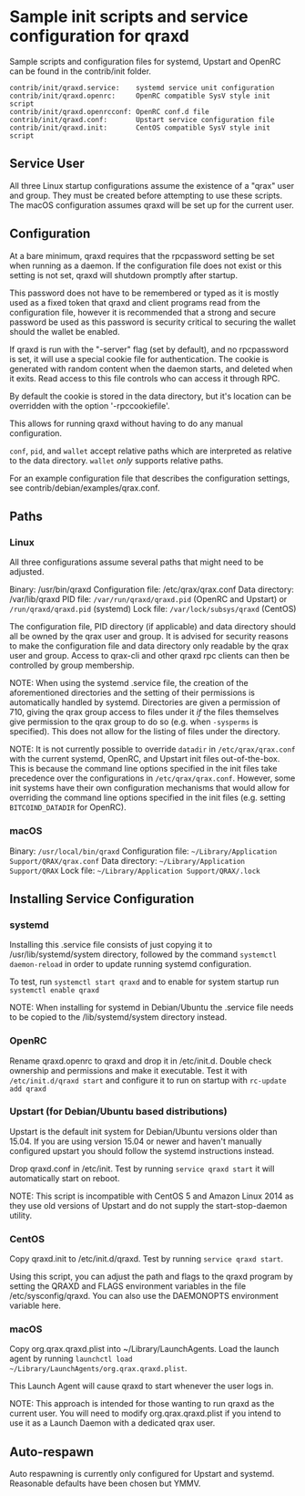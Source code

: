 Sample init scripts and service configuration for qraxd
==========================================================

Sample scripts and configuration files for systemd, Upstart and OpenRC
can be found in the contrib/init folder.

    contrib/init/qraxd.service:    systemd service unit configuration
    contrib/init/qraxd.openrc:     OpenRC compatible SysV style init script
    contrib/init/qraxd.openrcconf: OpenRC conf.d file
    contrib/init/qraxd.conf:       Upstart service configuration file
    contrib/init/qraxd.init:       CentOS compatible SysV style init script

Service User
---------------------------------

All three Linux startup configurations assume the existence of a "qrax" user
and group.  They must be created before attempting to use these scripts.
The macOS configuration assumes qraxd will be set up for the current user.

Configuration
---------------------------------

At a bare minimum, qraxd requires that the rpcpassword setting be set
when running as a daemon.  If the configuration file does not exist or this
setting is not set, qraxd will shutdown promptly after startup.

This password does not have to be remembered or typed as it is mostly used
as a fixed token that qraxd and client programs read from the configuration
file, however it is recommended that a strong and secure password be used
as this password is security critical to securing the wallet should the
wallet be enabled.

If qraxd is run with the "-server" flag (set by default), and no rpcpassword is set,
it will use a special cookie file for authentication. The cookie is generated with random
content when the daemon starts, and deleted when it exits. Read access to this file
controls who can access it through RPC.

By default the cookie is stored in the data directory, but it's location can be overridden
with the option '-rpccookiefile'.

This allows for running qraxd without having to do any manual configuration.

`conf`, `pid`, and `wallet` accept relative paths which are interpreted as
relative to the data directory. `wallet` *only* supports relative paths.

For an example configuration file that describes the configuration settings,
see contrib/debian/examples/qrax.conf.

Paths
---------------------------------

### Linux

All three configurations assume several paths that might need to be adjusted.

Binary:              /usr/bin/qraxd
Configuration file:  /etc/qrax/qrax.conf
Data directory:      /var/lib/qraxd
PID file:            `/var/run/qraxd/qraxd.pid` (OpenRC and Upstart) or `/run/qraxd/qraxd.pid` (systemd)
Lock file:           `/var/lock/subsys/qraxd` (CentOS)

The configuration file, PID directory (if applicable) and data directory
should all be owned by the qrax user and group.  It is advised for security
reasons to make the configuration file and data directory only readable by the
qrax user and group.  Access to qrax-cli and other qraxd rpc clients
can then be controlled by group membership.

NOTE: When using the systemd .service file, the creation of the aforementioned
directories and the setting of their permissions is automatically handled by
systemd. Directories are given a permission of 710, giving the qrax group
access to files under it _if_ the files themselves give permission to the
qrax group to do so (e.g. when `-sysperms` is specified). This does not allow
for the listing of files under the directory.

NOTE: It is not currently possible to override `datadir` in
`/etc/qrax/qrax.conf` with the current systemd, OpenRC, and Upstart init
files out-of-the-box. This is because the command line options specified in the
init files take precedence over the configurations in
`/etc/qrax/qrax.conf`. However, some init systems have their own
configuration mechanisms that would allow for overriding the command line
options specified in the init files (e.g. setting `BITCOIND_DATADIR` for
OpenRC).

### macOS

Binary:              `/usr/local/bin/qraxd`
Configuration file:  `~/Library/Application Support/QRAX/qrax.conf`
Data directory:      `~/Library/Application Support/QRAX`
Lock file:           `~/Library/Application Support/QRAX/.lock`

Installing Service Configuration
-----------------------------------

### systemd

Installing this .service file consists of just copying it to
/usr/lib/systemd/system directory, followed by the command
`systemctl daemon-reload` in order to update running systemd configuration.

To test, run `systemctl start qraxd` and to enable for system startup run
`systemctl enable qraxd`

NOTE: When installing for systemd in Debian/Ubuntu the .service file needs to be copied to the /lib/systemd/system directory instead.

### OpenRC

Rename qraxd.openrc to qraxd and drop it in /etc/init.d.  Double
check ownership and permissions and make it executable.  Test it with
`/etc/init.d/qraxd start` and configure it to run on startup with
`rc-update add qraxd`

### Upstart (for Debian/Ubuntu based distributions)

Upstart is the default init system for Debian/Ubuntu versions older than 15.04. If you are using version 15.04 or newer and haven't manually configured upstart you should follow the systemd instructions instead.

Drop qraxd.conf in /etc/init.  Test by running `service qraxd start`
it will automatically start on reboot.

NOTE: This script is incompatible with CentOS 5 and Amazon Linux 2014 as they
use old versions of Upstart and do not supply the start-stop-daemon utility.

### CentOS

Copy qraxd.init to /etc/init.d/qraxd. Test by running `service qraxd start`.

Using this script, you can adjust the path and flags to the qraxd program by
setting the QRAXD and FLAGS environment variables in the file
/etc/sysconfig/qraxd. You can also use the DAEMONOPTS environment variable here.

### macOS

Copy org.qrax.qraxd.plist into ~/Library/LaunchAgents. Load the launch agent by
running `launchctl load ~/Library/LaunchAgents/org.qrax.qraxd.plist`.

This Launch Agent will cause qraxd to start whenever the user logs in.

NOTE: This approach is intended for those wanting to run qraxd as the current user.
You will need to modify org.qrax.qraxd.plist if you intend to use it as a
Launch Daemon with a dedicated qrax user.

Auto-respawn
-----------------------------------

Auto respawning is currently only configured for Upstart and systemd.
Reasonable defaults have been chosen but YMMV.
